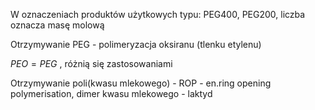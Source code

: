 W oznaczeniach produktów użytkowych typu: PEG400, PEG200, liczba oznacza masę molową

Otrzymywanie PEG - polimeryzacja oksiranu (tlenku etylenu) 

$PEO=PEG$ , różnią się zastosowaniami

Otrzymywanie poli(kwasu mlekowego) - ROP - en.ring opening polymerisation, dimer kwasu mlekowego - laktyd


